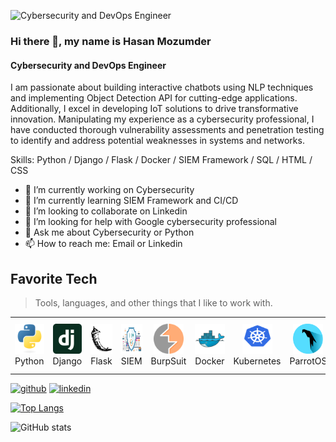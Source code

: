 ![Cybersecurity and DevOps Engineer](https://media.licdn.com/dms/image/C5616AQE8Du7K1GBC4A/profile-displaybackgroundimage-shrink_350_1400/0/1642487181691?e=1700092800&v=beta&t=92XvehaeRTiQcX4O2ZgQeLEWSChmQFAttc83nO1sPHs)
### Hi there 👋, my name is Hasan Mozumder
#### Cybersecurity and DevOps Engineer


I am passionate about building interactive chatbots using NLP techniques and implementing Object Detection API for cutting-edge applications. Additionally, I excel in developing IoT solutions to drive transformative innovation. Manipulating my experience as a cybersecurity professional, I have conducted thorough vulnerability assessments and penetration testing to identify and address potential weaknesses in systems and networks.

Skills: Python / Django / Flask / Docker / SIEM Framework / SQL / HTML / CSS

- 🔭 I’m currently working on Cybersecurity 
- 🌱 I’m currently learning SIEM Framework and CI/CD 
- 👯 I’m looking to collaborate on Linkedin 
- 🤔 I’m looking for help with Google cybersecurity professional 
- 💬 Ask me about Cybersecurity or Python
- 📫 How to reach me: Email or Linkedin 

<h2 align="left" id="macropower-tech">Favorite Tech</h2>

> Tools, languages, and other things that I like to work with.

<table>
  <tr>
    <td align="center" width="96">
      <a href="#MozumderHasan">
        <img src="./img/python-original.svg" width="48" height="48" alt="Python" />
      </a>
      <br>Python
    </td>
    <td align="center" width="96">
      <a href="#MozumderHasan">
        <img src="./img/django-icon.svg" width="48" height="48" alt="django" />
      </a>
      <br>Django
    </td>
    <td align="center" width="96">
      <a href="#MozumderHasan">
        <img src="./img/flask.svg" width="48" height="48" alt="flask" />
      </a>
      <br>Flask
    </td>
    <td align="center" width="96">
      <a href="#MozumderHasan">
        <img src="./img/siem.png" width="48" height="48" alt="siem" />
      </a>
      <br>SIEM
    </td>
    <td align="center" width="96">
      <a href="#MozumderHasan">
        <img src="./img/burpsuite-security-software.svg" width="48" height="48" alt="burpsuit" />
      </a>
      <br>BurpSuit
    </td>
        <td align="center" width="96"> 
      <a href="#MozumderHasan" >
        <img src="./img/docker-original.svg" width="48" height="48" alt="Docker" />
      </a>
      <br>Docker
    </td>
    <td align="center" width="96">
      <a href="#MozumderHasan" >
        <img src="https://raw.githubusercontent.com/cncf/artwork/master/projects/kubernetes/icon/color/kubernetes-icon-color.svg" width="48" height="48" alt="Kubernetes" />
      </a>
      <br>Kubernetes
    </td>
    <td align="center" width="96"> 
      <a href="#MozumderHasan" >
        <img src="./img/Parrot_Logo.png" width="48" height="48" alt="parrot" />
      </a>
      <br>ParrotOS
    </td>
    <td align="center"  width="96">
      <a href="#MozumderHasan">
        <img src="./img/kalilinux.svg" width="48" height="48" alt="kalilinux" />
      </a>
      <br>Kali Linux
    </td>

  </tr>
</table>


[<img src='https://cdn.jsdelivr.net/npm/simple-icons@3.0.1/icons/github.svg' alt='github' height='40'>](https://github.com/https://github.com/MozumderHasan)  [<img src='https://cdn.jsdelivr.net/npm/simple-icons@3.0.1/icons/linkedin.svg' alt='linkedin' height='40'>](https://www.linkedin.com/in/www.linkedin.com/in/md-hasan-mozumder/)  

[![Top Langs](https://github-readme-stats.vercel.app/api/top-langs/?username=MozumderHasan)](https://github.com/anuraghazra/github-readme-stats)

![GitHub stats](https://github-readme-stats.vercel.app/api?username=MozumderHasan&show_icons=true&count_private=true)  
